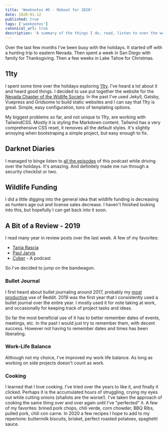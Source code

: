```yaml
---
title: 'Weeknotes #5 - Reboot for 2020'
date: 2020-01-12
published: true
tags: ['weeknotes']
canonical_url: true
description: 'A summary of the things I do, read, listen to over the week'
---
```


Over the last few months I've been busy with the holidays. It started off with a hunting trip to eastern Nevada. Then spent a week in San Diego with family for Thanksgiving. Then a few weeks in Lake Tahoe for Christmas.

## 11ty

I spent some time over the holidays exploring [11ty](https://www.11ty.dev/). I've heard a lot about it and heard good things. I decided to use put together the website for the [Nevada Chapter of the Widlife Society](https://nvtws.mitchellgritts.com). In the past I've used Jekyll, Gatsby, Vuepress and Gridsome to build static websites and I can say that 11ty is great. Simple, easy configuration, tons of templating options. 

My biggest problems so far, and not unique to 11ty, are working with TailwindCSS. Mostly it is styling the Markdown content. Tailwind has a very comprehensive CSS reset, it removes all the default styles. It's slightly annoying when bootstraping a simple project, but easy enough to fix.

## Darknet Diaries

I managed to binge listen to [all the episodes](https://darknetdiaries.com/episode/) of this podcast while driving over the holidays. It's amazing. And definitely made me run through a security checklist or two. 

## Wildlife Funding

I did a little digging into the general idea that wildlife funding is decreasing as hunters age out and license sales decrease. I haven't finished looking into this, but hopefully I can get back into it soon. 

## A Bit of a Review - 2019

I read many year in review posts over the last week. A few of my favorites: 

* [Tania Rascia](https://www.taniarascia.com/2019-into-2020/)
* [Paul Jarvis](https://pjrvs.com/union2020)
* [Cyber](https://www.vice.com/en_us/article/xgq8v4/trolls-hackers-spies-the-cyber-decade) - A podcast

So I've decided to jump on the bandwagon.

### Bullet Journal

I first heard about bullet journaling around 2017, probably my [most productive](https://www.reddit.com/r/bulletjournal/) use of Reddit. 2019 was the first year that I consistently used a bullet journal over the entire year. I mostly used it for note taking at work, and occasionally for keeping track of project tasks and ideas. 

So far the most beneficial use of it has to better remember dates of events, meetings, etc. In the past I would just try to remember them, with decent success. However not having to remember dates and times has been liberating.

### Work-Life Balance

Although not my choice, I've improved my work life balance. As long as working on side projects doesn't count as work.

### Cooking

I learned that I love cooking. I've tried over the years to like it, and finally it clicked. Perhaps it is the accumulated hours of struggling, crying my eyes out while cutting onions (shallots are the worse!). I've taken the approach of cooking the same thing over and over again until I've "perfected" it. A few of my favorites: brined pork chops, chili verde, corn chowder, BBQ Ribs, pulled pork, chili con carne. In 2020 a few recipes I hope to add to my repertoire: buttermilk biscuits, brisket, perfect roasted potatoes, spaghetti sauce.
